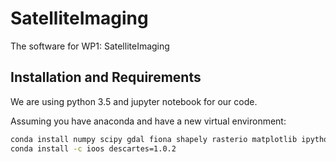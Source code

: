 # SatelliteImaging
The software for WP1: SatelliteImaging

## Installation and Requirements
We are using python 3.5 and jupyter notebook for our code.

Assuming you have anaconda and have a new virtual environment:

```bash
conda install numpy scipy gdal fiona shapely rasterio matplotlib ipython-notebook nb_conda
conda install -c ioos descartes=1.0.2 
```
